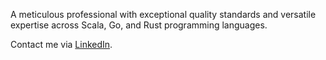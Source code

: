 A meticulous professional with exceptional quality standards and versatile expertise across Scala, Go, and Rust programming languages.

Contact me via [LinkedIn](https://www.linkedin.com/in/mathiasbogaert/).

